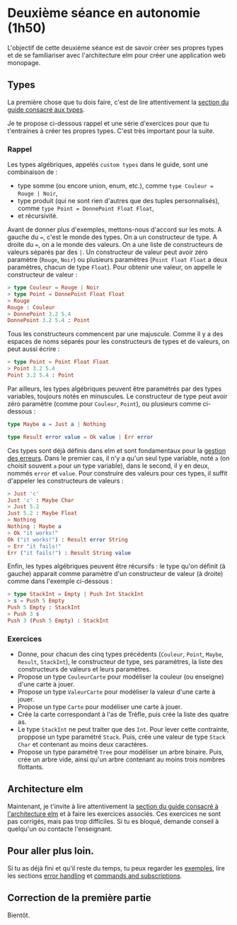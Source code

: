 # Deuxième séance en autonomie (1h50)

L'objectif de cette deuxième séance est de savoir créer ses propres types et de se familiariser avec l'architecture elm pour créer une application web monopage.

## Types

La première chose que tu dois faire, c'est de lire attentivement la [section du guide consacré aux types](https://guide.elm-lang.org/types/).

Je te propose ci-dessous rappel et une série d'exercices pour que tu t'entraines à créer tes propres types. C'est très important pour la suite.

### Rappel

Les types algébriques, appelés `custom types` dans le guide, sont une combinaison de : 
- type somme (ou encore union, enum, etc.), comme `type Couleur = Rouge | Noir`, 
- type produit (qui ne sont rien d'autres que des tuples personnalisés), comme `type Point = DonnePoint Float Float`,  
- et récursivité. 

Avant de donner plus d'exemples, mettons-nous d'accord sur les mots. A gauche du `=`, c'est le monde des types. On a un constructeur de type. A droite du `=`, on a le monde des valeurs. On a une liste de constructeurs de valeurs séparés par des `|`. Un constructeur de valeur peut avoir zéro paramètre (`Rouge`, `Noir`) ou plusieurs paramètres (`Point Float Float` a deux paramètres, chacun de type `Float`). Pour obtenir une valeur, on appelle le constructeur de valeur : 
```elm
> type Couleur = Rouge | Noir
> type Point = DonnePoint Float Float
> Rouge
Rouge : Couleur
> DonnePoint 3.2 5.4
DonnePoint 3.2 5.4 : Point
```

Tous les constructeurs commencent par une majuscule. Comme il y a des espaces de noms séparés pour les constructeurs de types et de valeurs, on peut aussi écrire :
```elm
> type Point = Point Float Float
> Point 3.2 5.4
Point 3.2 5.4 : Point
```

Par ailleurs, les types algébriques peuvent être paramétrés par des types variables, toujours notés en minuscules. Le constructeur de type peut avoir zéro paramètre (comme pour `Couleur`, `Point`), ou plusieurs comme ci-dessous : 
```elm
type Maybe a = Just a | Nothing
```
```elm
type Result error value = Ok value | Err error
```
Ces types sont déjà définis dans elm et sont fondamentaux pour la [gestion des erreurs](https://guide.elm-lang.org/error_handling/). Dans le premier cas, il n'y a qu'un seul type variable, noté `a` (on choisit souvent `a` pour un type variable), dans le second, il y en deux, nommés `error` et `value`. Pour construire des valeurs pour ces types, il suffit d'appeler les constructeurs de valeurs : 

```elm
> Just 'c'
Just 'c' : Maybe Char
> Just 5.2
Just 5.2 : Maybe Float
> Nothing
Nothing : Maybe a
> Ok "it works!"
Ok ("it works!") : Result error String
> Err "it fails!"
Err ("it fails!") : Result String value
```

Enfin, les types algébriques peuvent être récursifs : le type qu'on définit (à gauche) apparait comme paramètre d'un constructeur de valeur (à droite) comme dans l'exemple ci-dessous : 

```elm
> type StackInt = Empty | Push Int StackInt 
> s = Push 5 Empty
Push 5 Empty : StackInt
> Push 3 s
Push 3 (Push 5 Empty) : StackInt
```

### Exercices

- Donne, pour chacun des cinq types précédents (`Couleur`, `Point`, `Maybe`, `Result`, `StackInt`), le constructeur de type, ses paramètres, la liste des constructeurs de valeurs et leurs paramètres. 
- Propose un type `CouleurCarte` pour modéliser la couleur (ou enseigne) d'une carte à jouer. 
- Propose un type `ValeurCarte` pour modéliser la valeur d'une carte à jouer. 
- Propose un type `Carte` pour modéliser une carte à jouer. 
- Crée la carte correspondant à l'as de Trèfle, puis crée la liste des quatre as. 
- Le type `StackInt` ne peut traiter que des `Int`. Pour lever cette contrainte, proppose un type paramétré `Stack`. Puis, crée une valeur de type `Stack Char` et contenant au moins deux caractères. 
- Propose un type paramétré `Tree` pour modéliser un arbre binaire. Puis, crée un arbre vide, ainsi qu'un arbre contenant au moins trois nombres flottants. 

## Architecture elm

Maintenant, je t'invite à lire attentivement la [section du guide consacré à l'architecture elm](https://guide.elm-lang.org/architecture/)
et à faire les exercices associés. Ces exercices ne sont pas corrigés, mais pas trop difficiles. Si tu es bloqué, demande conseil à quelqu'un ou contacte l'enseignant. 

## Pour aller plus loin. 

Si tu as déjà fini et qu'il reste du temps, tu peux regarder les [exemples](https://elm-lang.org/examples), lire les sections [error handling](https://guide.elm-lang.org/error_handling/) et [commands and subscriptions](https://guide.elm-lang.org/effects/).

## Correction de la première partie

Bientôt. 
